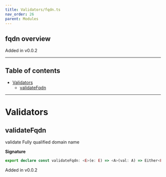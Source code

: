 ```yaml
---
title: Validators/fqdn.ts
nav_order: 26
parent: Modules
---
```


## fqdn overview

Added in v0.0.2

---

<h2 class="text-delta">Table of contents</h2>

- [Validators](#validators)
  - [validateFqdn](#validatefqdn)

---

# Validators

## validateFqdn

validate Fully qualified domain name

**Signature**

```ts
export declare const validateFqdn: <E>(e: E) => <A>(val: A) => Either<E, unknown extends A ? any : A>
```

Added in v0.0.2

